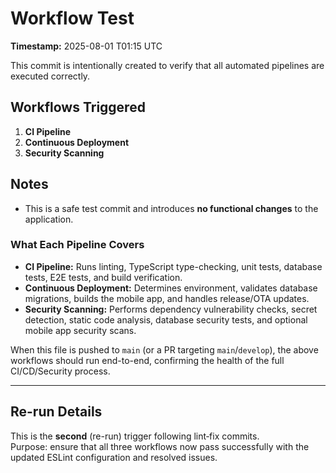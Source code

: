 # Workflow Test

**Timestamp:** 2025-08-01 T01:15 UTC

This commit is intentionally created to verify that all automated pipelines are executed correctly.

## Workflows Triggered
1. **CI Pipeline**  
2. **Continuous Deployment**  
3. **Security Scanning**

## Notes
- This is a safe test commit and introduces **no functional changes** to the application.

### What Each Pipeline Covers
- **CI Pipeline:** Runs linting, TypeScript type-checking, unit tests, database tests, E2E tests, and build verification.  
- **Continuous Deployment:** Determines environment, validates database migrations, builds the mobile app, and handles release/OTA updates.  
- **Security Scanning:** Performs dependency vulnerability checks, secret detection, static code analysis, database security tests, and optional mobile app security scans.

When this file is pushed to `main` (or a PR targeting `main`/`develop`), the above workflows should run end-to-end, confirming the health of the full CI/CD/Security process.

---

## Re-run Details

This is the **second** (re-run) trigger following lint‐fix commits.  
Purpose: ensure that all three workflows now pass successfully with the updated ESLint configuration and resolved issues.
